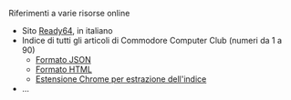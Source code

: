 Riferimenti a varie risorse online

- Sito [Ready64](https://ready64.org/c), in italiano
- Indice di tutti gli articoli di Commodore Computer Club (numeri da 1 a 90)
    - [Formato JSON](https://github.com/jumpjack/c64_c128_legacy/blob/main/CCC-table.json)
    - [Formato HTML](https://jumpjack.github.io/c64_c128_legacy/CCC-table.html)
    - [Estensione Chrome per estrazione dell'indice](https://github.com/jumpjack/c64_c128_legacy/tree/main/extractor)
- ...

